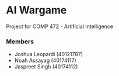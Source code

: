 # AI Wargame
Project for COMP 472 - Artificial Intelligence

### Members
- Joshua Leopardi (40121787)
- Noah Assayag (40174117)
- Jaspreet Singh (40174112)

